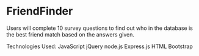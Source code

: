 # FriendFinder

Users will complete 10 survey questions to find out who in the database is 
the best friend match based on the answers given.

Technologies Used:
JavaScript
jQuery
node.js
Express.js
HTML
Bootstrap
